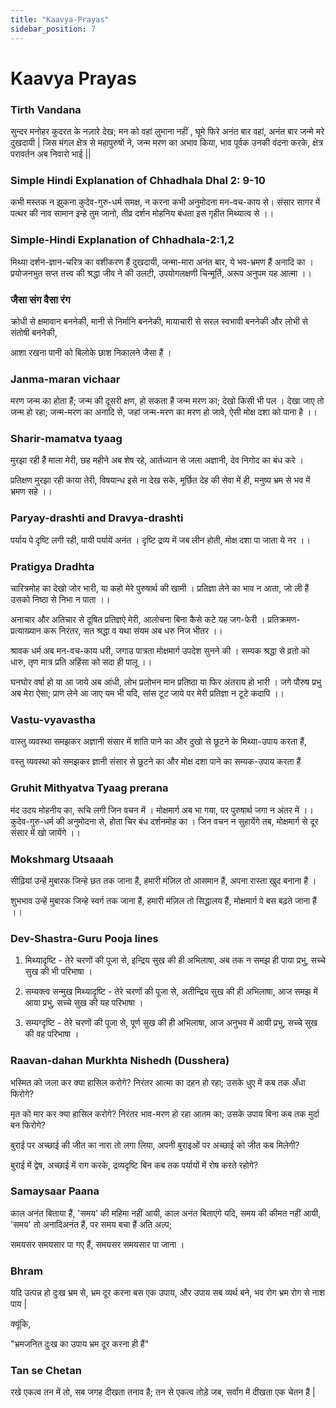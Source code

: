 ```yaml
---
title: "Kaavya-Prayas"
sidebar_position: 7
---
```


# Kaavya Prayas

### Tirth Vandana
सुन्दर मनोहर कुदरत के नज़ारे देख; मन को वहां लुभाना नहीं ,
घूमे फिरे अनंत बार वहां, अनंत बार जन्मे मरे दुखदायी |
जिस मंगल क्षेत्र से महापुरुषों ने, जन्म मरण का अभाव किया,
भाव पूर्वक उनकी वंदना करके, क्षेत्र परावर्तन अब निवारो भाई ||

### Simple Hindi Explanation of Chhadhala Dhal 2: 9-10
कभी मस्तक न झुकना कुदेव-गुरु-धर्म समक्ष,
न करना कभी अनुमोदना मन-वच-काय से।
संसार सागर में पत्थर की नाव सामान इन्हे तुम जानो,
तीव्र दर्शन मोहनिय बंधता इस गृहीत मिथ्यात्व से ।।

### Simple-Hindi Explanation of Chhadhala-2:1,2
मिथ्या दर्शन-ज्ञान-चरित्र का वशीकरण हैं दुखदायी,
जन्मा-मारा अनंत बार, ये भव-भ्रमण हैं अनादि का ।
प्रयोजनभुत सप्त तत्त्व की श्रद्धा जीव ने की उलटी,
उपयोगलक्षणी चिन्मूर्ति, अरूप अनुपम यह आत्मा ।।

### जैसा संग वैसा रंग
क्रोधी से क्षमावान बननेकी,
मानी से निर्मानि बननेकी,
मायाचारी से सरल स्वभावी बननेकी और
लोभी से संतोषी बननेकी,

आशा रखना पानी को बिलोके छाश निकालने जैसा हैं ।

### Janma-maran vichaar
मरण जन्म का होता हैं; जन्म की दूसरी क्षण,
हो सकता हैं जन्म मरण का; देखो किसी भी पल । 
देखा जाए तो जन्म हो रहा; जन्म-मरण का अनादि से,
जहां जन्म-मरण का मरण हो जावे, ऐसी मोक्ष दशा को पाना है ।।

### Sharir-mamatva tyaag
मुरझा रही हैं माला मेरी, छह महीने अब शेष रहे,
आर्तध्यान से जला अज्ञानी, देव निगोद का बंध करे । 

प्रतिक्षण मुरझा रही काया तेरी, विषयान्ध इसे ना देख सके,
मूर्छित देह की सेवा में ही, मनुष्य भ्रम से भव में भ्रमण सहे ।।

### Paryay-drashti and Dravya-drashti
पर्याय पे दृष्टि लगी रही, पायी पर्यायें अनंत ।
दृष्टि द्रव्य में जब लीन होती, मोक्ष दशा पा जाता ये नर ।।

### Pratigya Dradhta
चारित्रमोह का देखो जोर भारी, या कहो मेरे पुरुषार्थ की खामी । 
प्रतिज्ञा लेने का भाव न आता, जो ली हैं उसको निष्ठा से निभा न पाता ।।

अनाचार और अतिचार से दूषित प्रतिज्ञऐ मेरी, आलोचना बिना कैसे कटे यह जग-फेरी । 
प्रतिक्रमण-प्रत्याख्यान करू निरंतर, सत श्रद्धा व यथा संयम अब धरु निज भीतर ।। 

श्रावक धर्म अब मन-वच-काय धरी, जगाउ पात्रता मोक्षमार्ग उपदेश सुनने की । 
सम्यक श्रद्धा से व्रतो को धारु, तृण मात्र प्रति अहिंसा को सदा ही पालू ।।

घनघोर वर्षा हो या आ जाये अब आंधी, लोभ प्रलोभन मान प्रतिष्ठा या फिर अंतराय हो भारी । 
जगे पौरुष प्रभु अब मेरा ऐसा; 
प्राण लेने आ जाए यम भी यदि, सांस टूट जाये पर मेरी प्रतिज्ञा न टूटे कदापि ।।

### Vastu-vyavastha
वास्तु व्यवस्था समझकर अज्ञानी संसार में शांति पाने का और दुखो से छूटने के मिथ्या-उपाय करता हैं,

वस्तु व्यवस्था को समझकर ज्ञानी संसार से छूटने का और मोक्ष दशा पाने का सम्यक-उपाय करता हैं 

### Gruhit Mithyatva Tyaag prerana
मंद उदय मोहनीय का, रूचि लगी जिन वचन में । 
मोक्षमार्ग अब भा गया, पर पुरुषार्थ जगा न अंतर में ।। 
कुदेव-गुरु-धर्म की अनुमोदना से, होता चिर बंध दर्शनमोह का । 
जिन वचन न सुहायेंगे तब, मोक्षमार्ग से दूर संसार में खो जायेंगे ।।

### Mokshmarg Utsaaah
सीढ़ियां उन्हें मुबारक जिन्हे छत तक जाना हैं,
हमारी मंज़िल तो आसमान हैं, अपना रास्ता खुद बनाना हैं ।

शुभभाव उन्हें मुबारक जिन्हे स्वर्ग तक जाना हैं,
हमारी मंज़िल तो सिद्धालय हैं, मोक्षमार्ग पे बस बढ़ते जाना हैं ।।

### Dev-Shastra-Guru Pooja lines
1. मिथ्यादृष्टि -
तेरे चरणों की पूजा से, इन्द्रिय सुख की ही अभिलाषा,
अब तक न समझ ही पाया प्रभु, सच्चे सुख की भी परिभाषा ।

2. सम्यक्त्व सन्मुख मिथ्यादृष्टि -
तेरे चरणों की पूजा से, अतीन्द्रिय सुख की ही अभिलाषा,
आज समझ में आया प्रभु, सच्चे सुख की यह परिभाषा ।

3. सम्यग्दृष्टि -
तेरे चरणों की पूजा से,  पूर्ण सुख की ही अभिलाषा,
आज अनुभव में आयी प्रभु, सच्चे सुख की वह परिभाषा ।

### Raavan-dahan Murkhta Nishedh (Dusshera)
भस्मित को जला कर क्या हासिल करोगे?
निरंतर आत्मा का दहन हो रहा; उसके धुए में कब तक अँधा फिरोगे?

मृत को मार कर क्या हासिल करोगे?
निरंतर भाव-मरण हो रहा आतम का; उसके उपाय बिना कब तक मुर्दा बन फिरोगे?

बुराई पर अच्छाई की जीत का नारा तो लगा लिया, अपनी बुराइओं पर अच्छाई को जीत कब मिलेगी?

बुराई में द्वेष, अच्छाई में राग करके, द्रव्यदृष्टि बिन कब तक पर्यायों में रोष करते रहोगे?

### Samaysaar Paana
काल अनंत बिताया हैं, 'समय' की महिमा नहीं आयी, 
काल अनंत बिताएंगे यदि, समय की कीमत नहीं आयी,
'समय' तो अनादिअनंत हैं, पर समय बचा हैं अति अल्प; 

समयसर समयसार पा गए हैं,
समयसर समयसार पा जाना ।

### Bhram
यदि उत्पन्न हो दुःख भ्रम से, भ्रम दूर करना बस एक उपाय,
और उपाय सब व्यर्थ बने, भव रोग भ्रम रोग से नाश पाय |

क्यूंकि,

"भ्रमजनित दुःख का उपाय भ्रम दूर करना ही हैं"

### Tan se Chetan
रखे एकत्व तन में तो, सब जगह दीखता तनाव है;
तन से एकत्व तोड़े जब, सर्वांग में दीखता एक चेतन हैं |

